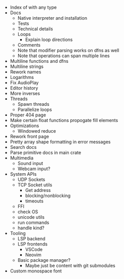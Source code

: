 - Index of with any type
- Docs
  - Native interpreter and installation
  - Tests
  - Technical details
  - Loops
    - Explain loop directions
  - Comments
  - Note that modifier parsing works on dfns as well
  - Note that operations can span multiple lines
- Multiline functions and dfns
- Multiline strings
- Rework names
- Logarithms
- Fix AudioPlay
- Editor history
- More inverses
- Threads
  - Spawn threads
  - Parallelize loops
- Proper 404 page
- Make certain float functions propogate fill elements
- Optimizations
  - Windowed reduce
- Rework front page
- Pretty array shape formatting in error messages
- Search docs
- Parse primitive docs in main crate
- Multimedia
  - Sound input
  - Webcam input?
- System APIs
  - UDP Sockets
  - TCP Socket utils
    - Get address
    - blocking/nonblocking
    - timeouts
  - FFI
  - check OS
  - unicode utils
  - run commands
  - handle kind?
- Tooling
  - LSP backend
  - LSP frontends
    - VSCode
    - Neovim
  - Basic package manager?
    - Maybe just be content with git submodules
- Custom monospace font
